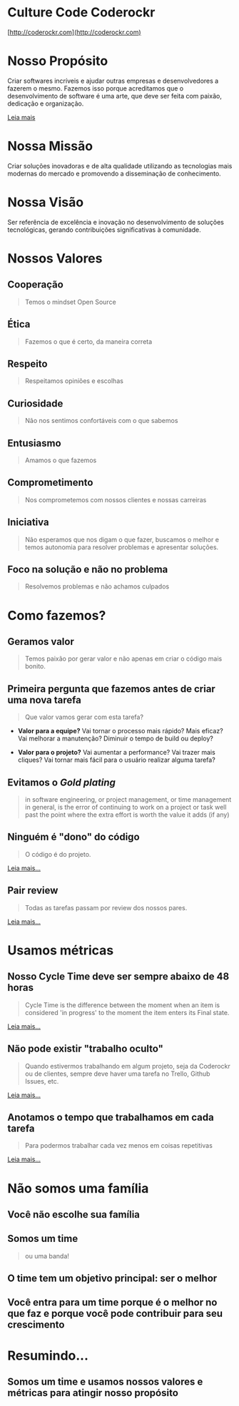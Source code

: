 # Culture Code Coderockr

[http://coderockr.com](http://coderockr.com)



# Nosso Propósito


Criar softwares incríveis e ajudar outras empresas e desenvolvedores a fazerem o mesmo. Fazemos isso porque acreditamos que o desenvolvimento de software é uma arte, que deve ser feita com paixão, dedicação e organização.

[Leia mais](https://medium.com/@eminetto/a-importancia-do-proposito-48f478577cbe#.6c5b5or8k)


# Nossa Missão

Criar soluções inovadoras e de alta qualidade utilizando as tecnologias mais modernas do mercado e promovendo a disseminação de conhecimento.


# Nossa Visão

Ser referência de excelência e inovação no desenvolvimento de soluções tecnológicas, gerando contribuições significativas à comunidade.

# Nossos Valores

## Cooperação

> Temos o mindset Open Source

## Ética

> Fazemos o que é certo, da maneira correta

## Respeito

> Respeitamos opiniões e escolhas

## Curiosidade

> Não nos sentimos confortáveis com o que sabemos

## Entusiasmo

> Amamos o que fazemos

## Comprometimento

> Nos comprometemos com nossos clientes e nossas carreiras


## Iniciativa

> Não esperamos que nos digam o que fazer, buscamos o melhor e temos autonomia para resolver problemas e apresentar soluções. 

## Foco na solução e não no problema

> Resolvemos problemas e não achamos culpados


# Como fazemos?


## Geramos valor

> Temos paixão por gerar valor e não apenas em criar o código mais bonito. 


## Primeira pergunta que fazemos antes de criar uma nova tarefa

> Que valor vamos gerar com esta tarefa?

- **Valor para a equipe?** Vai tornar o processo mais rápido? Mais eficaz? Vai melhorar a manutenção? Diminuir o tempo de build ou deploy?

- **Valor para o projeto?** Vai aumentar a performance? Vai trazer mais cliques? Vai tornar mais fácil para o usuário realizar alguma tarefa?


## Evitamos o *Gold plating* 

> in software engineering, or project management, or time management in general, is the error of continuing to work on a project or task well past the point where the extra effort is worth the value it adds (if any)


## Ninguém é "dono" do código

> O código é do projeto.

[Leia mais...](https://blog.coderockr.com/o-sentimento-de-propriedade-do-codigo-fb02abee47f#.jmqi56zbl)


## Pair review

> Todas as tarefas passam por review dos nossos pares.

[Leia mais...](https://blog.coderockr.com/a-importancia-da-revisao-de-codigo-a1a8b41ed7ff#.cvepsavh5)


# Usamos métricas


## Nosso Cycle Time deve ser sempre abaixo de **48 horas**

> Cycle Time is the difference between the moment when an item is considered 'in progress' to the moment the item enters its Final state.

[Leia mais...](https://blog.planrockr.com/o-que-e-lead-time-cycle-time-e-reaction-time-5bc4d13d0ac9#.4dny4j5kr)

## Não pode existir "trabalho oculto"

> Quando estivermos trabalhando em algum projeto, seja da Coderockr ou de clientes, sempre deve haver uma tarefa no Trello, Github Issues, etc. 

[Leia mais...](https://blog.planrockr.com/innersource-c0bd795289dd#.tnhqey888)


## Anotamos o tempo que trabalhamos em cada tarefa 

> Para podermos trabalhar cada vez menos em coisas repetitivas

[Leia mais...](https://blog.coderockr.com/estimativa-baseada-em-evidencias-c156d5527427#.9l7v5eteo)


# Não somos uma família

## Você não escolhe sua família


## Somos um time

> ou uma banda!


## O time tem um objetivo principal: ser o **melhor**


## Você entra para um time porque é o melhor no que faz e porque você pode contribuir para seu crescimento

# Resumindo...


## Somos um **time** e usamos nossos **valores** e **métricas** para atingir nosso **propósito**
